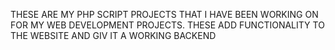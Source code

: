 THESE ARE MY PHP SCRIPT PROJECTS THAT I HAVE BEEN WORKING ON FOR MY WEB DEVELOPMENT PROJECTS. THESE ADD FUNCTIONALITY TO THE WEBSITE AND GIV IT A WORKING BACKEND 
